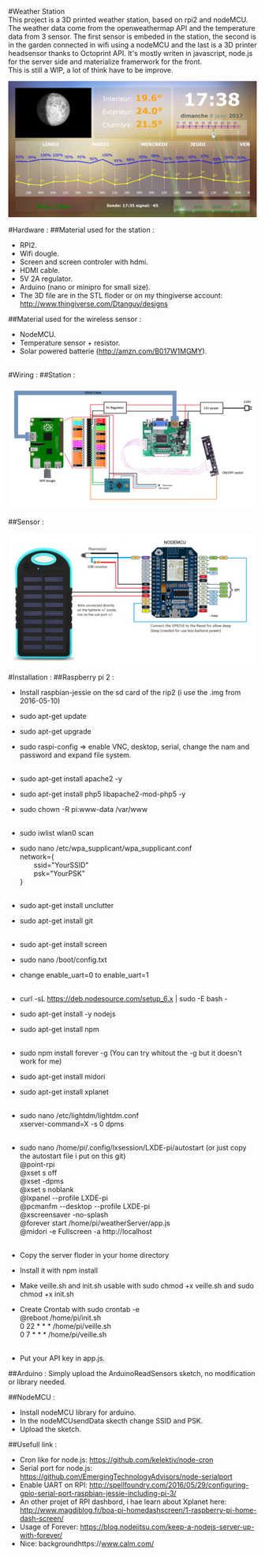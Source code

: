 #Weather Station
<br>
This project is a 3D printed weather station, based on rpi2 and nodeMCU. 
The weather data come from the openweathermap API and the temperature data from 3 sensor. 
The first sensor is embeded in the station, the second is in the garden connected in wifi using a nodeMCU and the last is a 3D printer headsensor thanks to Octoprint API. 
It's mostly writen in javascript, node.js for the server side and materialize framerwork for the front.
<br>
This is still a WIP, a lot of think have to be improve.

<p align="center">
	<img src="https://raw.githubusercontent.com/dtanguy/weatherstation/master/img/p1.jpg">
</p>

<!--<br>
<p align="center">
	<img src="https://raw.githubusercontent.com/dtanguy/weatherstation/master/img/p2.png">
</p>
<br>-->

#Hardware :
##Material used for the station :
- RPI2.
- Wifi dougle.
- Screen and screen controler with hdmi.
- HDMI cable.
- 5V 2A regulator.
- Arduino (nano or minipro for small size). 
- The 3D file are in the STL floder or on my thingiverse account: http://www.thingiverse.com/Dtanguy/designs

##Material used for the wireless sensor :
- NodeMCU.
- Temperature sensor + resistor.
- Solar powered batterie (http://amzn.com/B017W1MGMY).
<br><br>

#Wiring :
##Station :
<p align="center">
	<img src="https://raw.githubusercontent.com/dtanguy/weatherstation/master/img/StationSchematic.png">
</p>

##Sensor :
<p align="center">
	<img src="https://raw.githubusercontent.com/dtanguy/weatherstation/master/img/WirelessSensorSchematic.png">
</p>


#Installation :
##Raspberry pi 2 :

- Install raspbian-jessie on the sd card of the rip2 (i use the .img from 2016-05-10)
- sudo apt-get update
- sudo apt-get upgrade
- sudo raspi-config => enable VNC, desktop, serial, change the nam and password and expand file system.
<br><br>

- sudo apt-get install apache2 -y
- sudo apt-get install php5 libapache2-mod-php5 -y
- sudo chown -R pi:www-data /var/www
<br><br>

- sudo iwlist wlan0 scan
- sudo nano /etc/wpa_supplicant/wpa_supplicant.conf
<br>network={
<br>&emsp;&emsp;ssid="YourSSID"
<br>&emsp;&emsp;psk="YourPSK"
<br>}
<br><br>

- sudo apt-get install unclutter
- sudo apt-get install git
<br><br>

- sudo apt-get install screen 
- sudo nano /boot/config.txt 
- change enable_uart=0 to enable_uart=1
<br><br>

- curl -sL https://deb.nodesource.com/setup_6.x | sudo -E bash -
- sudo apt-get install -y nodejs
- sudo apt-get install npm
<br><br>

- sudo npm install forever -g (You can try whitout the -g but it doesn't work for me)
- sudo apt-get install midori
- sudo apt-get install xplanet
<br><br>

- sudo nano /etc/lightdm/lightdm.conf
<br>xserver-command=X -s 0 dpms
<br><br>

- sudo nano /home/pi/.config/lxsession/LXDE-pi/autostart (or just copy the autostart file i put on this git)
<br>@point-rpi
<br>@xset s off
<br>@xset -dpms
<br>@xset s noblank
<br>@lxpanel --profile LXDE-pi
<br>@pcmanfm --desktop --profile LXDE-pi
<br>@xscreensaver -no-splash
<br>@forever start /home/pi/weatherServer/app.js
<br>@midori -e Fullscreen -a http://localhost
<br><br>

- Copy the server floder in your home directory
- Install it with npm install
- Make veille.sh and init.sh usable with sudo chmod +x veille.sh and sudo chmod +x init.sh
- Create Crontab with sudo crontab -e
<br>@reboot     /home/pi/init.sh
<br>0 22 * * *     /home/pi/veille.sh
<br>0 7 * * *     /home/pi/veille.sh 
<br><br>

- Put your API key in app.js.

##Arduino :
Simply upload the ArduinoReadSensors sketch, no modification or library needed.

##NodeMCU :
- Install nodeMCU library for arduino.
- In the nodeMCUsendData skecth change SSID and PSK.
- Upload the sketch.


##Usefull link :
- Cron like for node.js: https://github.com/kelektiv/node-cron
- Serial port for node.js: https://github.com/EmergingTechnologyAdvisors/node-serialport
- Enable UART on RPI: http://spellfoundry.com/2016/05/29/configuring-gpio-serial-port-raspbian-jessie-including-pi-3/
- An other projet of RPI dashbord, i hae learn about Xplanet here: http://www.magdiblog.fr/boa-pi-homedashscreen/1-raspberry-pi-home-dash-screen/
- Usage of Forever: https://blog.nodejitsu.com/keep-a-nodejs-server-up-with-forever/
- Nice: backgroundhttps://www.calm.com/ 
